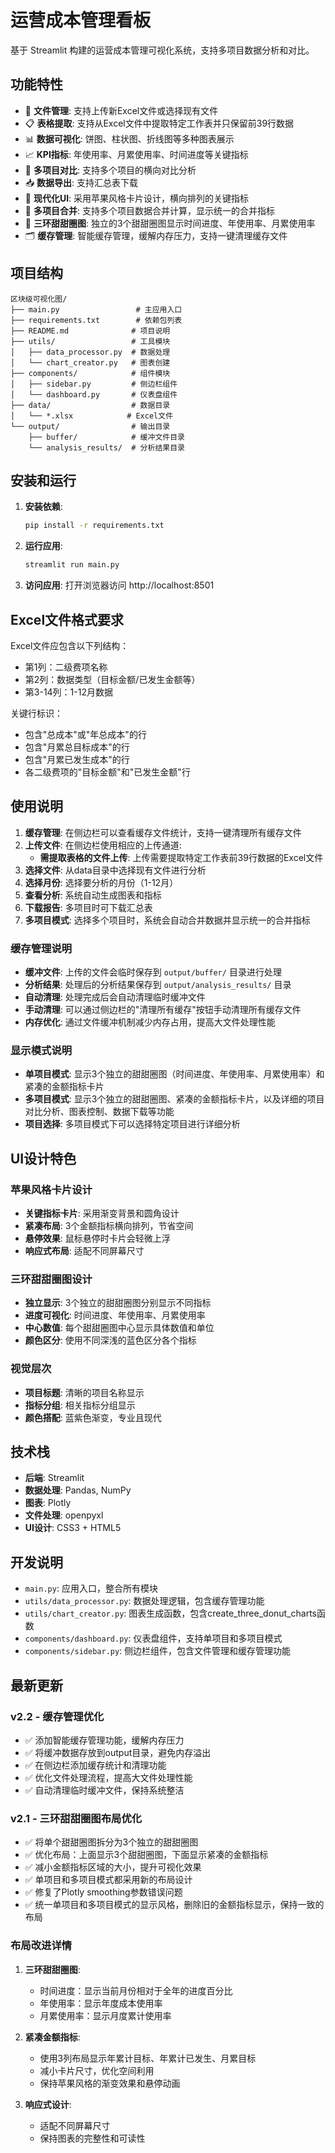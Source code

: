 # 运营成本管理看板

基于 Streamlit 构建的运营成本管理可视化系统，支持多项目数据分析和对比。

## 功能特性

- 📁 **文件管理**: 支持上传新Excel文件或选择现有文件
- 📋 **表格提取**: 支持从Excel文件中提取特定工作表并只保留前39行数据
- 📊 **数据可视化**: 饼图、柱状图、折线图等多种图表展示
- 📈 **KPI指标**: 年使用率、月累使用率、时间进度等关键指标
- 🔄 **多项目对比**: 支持多个项目的横向对比分析
- 📥 **数据导出**: 支持汇总表下载
- 🎨 **现代化UI**: 采用苹果风格卡片设计，横向排列的关键指标
- 🔗 **多项目合并**: 支持多个项目数据合并计算，显示统一的合并指标
- 🍩 **三环甜甜圈图**: 独立的3个甜甜圈图显示时间进度、年使用率、月累使用率
- 🗂️ **缓存管理**: 智能缓存管理，缓解内存压力，支持一键清理缓存文件

## 项目结构

```
区块级可视化图/
├── main.py                 # 主应用入口
├── requirements.txt        # 依赖包列表
├── README.md              # 项目说明
├── utils/                 # 工具模块
│   ├── data_processor.py  # 数据处理
│   └── chart_creator.py   # 图表创建
├── components/            # 组件模块
│   ├── sidebar.py         # 侧边栏组件
│   └── dashboard.py       # 仪表盘组件
├── data/                  # 数据目录
│   └── *.xlsx            # Excel文件
└── output/                # 输出目录
    ├── buffer/            # 缓冲文件目录
    └── analysis_results/  # 分析结果目录
```

## 安装和运行

1. **安装依赖**:
   ```bash
   pip install -r requirements.txt
   ```

2. **运行应用**:
   ```bash
   streamlit run main.py
   ```

3. **访问应用**:
   打开浏览器访问 http://localhost:8501

## Excel文件格式要求

Excel文件应包含以下列结构：
- 第1列：二级费项名称
- 第2列：数据类型（目标金额/已发生金额等）
- 第3-14列：1-12月数据

关键行标识：
- 包含"总成本"或"年总成本"的行
- 包含"月累总目标成本"的行
- 包含"月累已发生成本"的行
- 各二级费项的"目标金额"和"已发生金额"行

## 使用说明

1. **缓存管理**: 在侧边栏可以查看缓存文件统计，支持一键清理所有缓存文件
2. **上传文件**: 在侧边栏使用相应的上传通道:
   - **需提取表格的文件上传**: 上传需要提取特定工作表前39行数据的Excel文件
3. **选择文件**: 从data目录中选择现有文件进行分析
4. **选择月份**: 选择要分析的月份（1-12月）
5. **查看分析**: 系统自动生成图表和指标
6. **下载报告**: 多项目时可下载汇总表
7. **多项目模式**: 选择多个项目时，系统会自动合并数据并显示统一的合并指标

### 缓存管理说明

- **缓冲文件**: 上传的文件会临时保存到 `output/buffer/` 目录进行处理
- **分析结果**: 处理后的分析结果保存到 `output/analysis_results/` 目录
- **自动清理**: 处理完成后会自动清理临时缓冲文件
- **手动清理**: 可以通过侧边栏的"清理所有缓存"按钮手动清理所有缓存文件
- **内存优化**: 通过文件缓冲机制减少内存占用，提高大文件处理性能

### 显示模式说明

- **单项目模式**: 显示3个独立的甜甜圈图（时间进度、年使用率、月累使用率）和紧凑的金额指标卡片
- **多项目模式**: 显示3个独立的甜甜圈图、紧凑的金额指标卡片，以及详细的项目对比分析、图表控制、数据下载等功能
- **项目选择**: 多项目模式下可以选择特定项目进行详细分析

## UI设计特色

### 苹果风格卡片设计
- **关键指标卡片**: 采用渐变背景和圆角设计
- **紧凑布局**: 3个金额指标横向排列，节省空间
- **悬停效果**: 鼠标悬停时卡片会轻微上浮
- **响应式布局**: 适配不同屏幕尺寸

### 三环甜甜圈图设计
- **独立显示**: 3个独立的甜甜圈图分别显示不同指标
- **进度可视化**: 时间进度、年使用率、月累使用率
- **中心数值**: 每个甜甜圈图中心显示具体数值和单位
- **颜色区分**: 使用不同深浅的蓝色区分各个指标

### 视觉层次
- **项目标题**: 清晰的项目名称显示
- **指标分组**: 相关指标分组显示
- **颜色搭配**: 蓝紫色渐变，专业且现代

## 技术栈

- **后端**: Streamlit
- **数据处理**: Pandas, NumPy
- **图表**: Plotly
- **文件处理**: openpyxl
- **UI设计**: CSS3 + HTML5

## 开发说明

- `main.py`: 应用入口，整合所有模块
- `utils/data_processor.py`: 数据处理逻辑，包含缓存管理功能
- `utils/chart_creator.py`: 图表生成函数，包含create_three_donut_charts函数
- `components/dashboard.py`: 仪表盘组件，支持单项目和多项目模式
- `components/sidebar.py`: 侧边栏组件，包含文件管理和缓存管理功能

## 最新更新

### v2.2 - 缓存管理优化
- ✅ 添加智能缓存管理功能，缓解内存压力
- ✅ 将缓冲数据存放到output目录，避免内存溢出
- ✅ 在侧边栏添加缓存统计和清理功能
- ✅ 优化文件处理流程，提高大文件处理性能
- ✅ 自动清理临时缓冲文件，保持系统整洁

### v2.1 - 三环甜甜圈图布局优化
- ✅ 将单个甜甜圈图拆分为3个独立的甜甜圈图
- ✅ 优化布局：上面显示3个甜甜圈图，下面显示紧凑的金额指标
- ✅ 减小金额指标区域的大小，提升可视化效果
- ✅ 单项目和多项目模式都采用新的布局设计
- ✅ 修复了Plotly smoothing参数错误问题
- ✅ 统一单项目和多项目模式的显示风格，删除旧的金额指标显示，保持一致的布局

### 布局改进详情
1. **三环甜甜圈图**: 
   - 时间进度：显示当前月份相对于全年的进度百分比
   - 年使用率：显示年度成本使用率
   - 月累使用率：显示月度累计使用率

2. **紧凑金额指标**:
   - 使用3列布局显示年累计目标、年累计已发生、月累目标
   - 减小卡片尺寸，优化空间利用
   - 保持苹果风格的渐变效果和悬停动画

3. **响应式设计**:
   - 适配不同屏幕尺寸
   - 保持图表的完整性和可读性